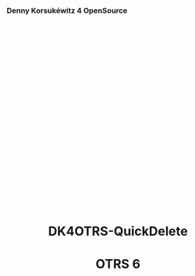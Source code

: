 <p style="text-align: left;">
    <h3 style="text-align: left;">Denny Korsukéwitz 4 OpenSource</h3>
</p>
<p style="padding-top: 400px">
    <br>
</p>
<h1 style="text-align: center;">
DK4OTRS-QuickDelete
</h1>

<h1 style="text-align: center;">
OTRS 6
</h1>
<p style="padding-top: 500px">
    <br>
</p>
